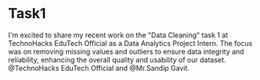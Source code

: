 # Task1
I'm excited to share my recent work on the "Data Cleaning" task 1 at TechnoHacks EduTech Official as a Data Analytics Project Intern. The focus was on removing missing values and outliers to ensure data integrity and reliability, enhancing the overall quality and usability of our dataset.
@TechnoHacks EduTech Official and @Mr.Sandip Gavit.
